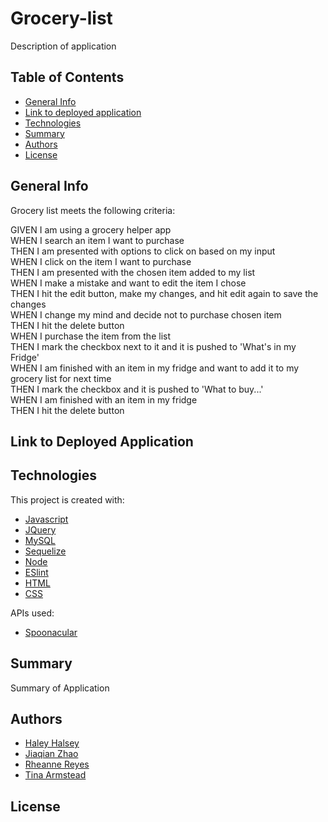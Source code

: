 # Grocery-list

Description of application

## Table of Contents

- [General Info](#general-info)
- [Link to deployed application](#general-info)
- [Technologies](#technologies)
- [Summary](#summary)
- [Authors](#authors)
- [License](#license)

## General Info

Grocery list meets the following criteria:

  GIVEN I am using a grocery helper app <br />
  WHEN I search an item I want to purchase <br />
  THEN I am presented with options to click on based on my input <br />
  WHEN I click on the item I want to purchase <br />
  THEN I am presented with the chosen item added to my list <br />
  WHEN I make a mistake and want to edit the item I chose <br />
  THEN I hit the edit button, make my changes, and hit edit again to save the changes <br />
  WHEN I change my mind and decide not to purchase chosen item <br />
  THEN I hit the delete button <br />
  WHEN I purchase the item from the list <br />
  THEN I mark the checkbox next to it and it is pushed to 'What's in my Fridge' <br />
  WHEN I am finished with an item in my fridge and want to add it to my grocery list for next time <br />
  THEN I mark the checkbox and it is pushed to 'What to buy...' <br />
  WHEN I am finished with an item in my fridge <br />
  THEN I hit the delete button

## Link to Deployed Application

## Technologies

This project is created with:

- [Javascript](https://javascript.com/)
- [JQuery](https://jquery.com/)
- [MySQL](https://www.mysql.com/)
- [Sequelize](https://sequelize.org/)
- [Node](https://www.nodesoftware.com/?gclid=Cj0KCQiA7NKBBhDBARIsAHbXCB6tjiRB0Swb6tW761XCKEBqzP7vkz6NTptfe23zj-wRIt9y4L5XD7IaAtdREALw_wcB)
- [ESlint](https://eslint.org/)
- [HTML](https://html.com/)
- [CSS](https://www.w3.org/Style/CSS/Overview.en.html)

APIs used:

- [Spoonacular](https://spoonacular.com/food-api)

## Summary

Summary of Application

## Authors

- [Haley Halsey](https://github.com/hshalsey)
- [Jiaqian Zhao](https://github.com/JZSweet)
- [Rheanne Reyes](https://github.com/rheannemr)
- [Tina Armstead](https://github.com/tmarmstead)

## License
